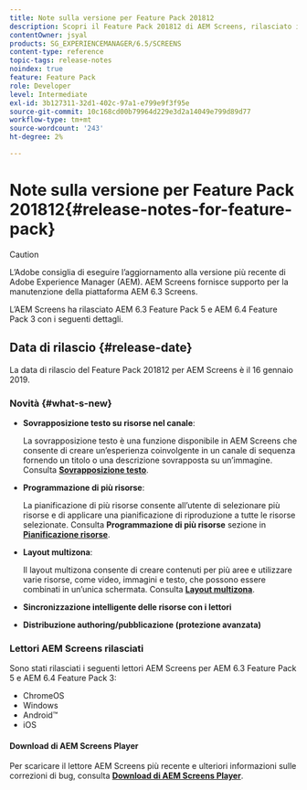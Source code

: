 ```yaml
---
title: Note sulla versione per Feature Pack 201812
description: Scopri il Feature Pack 201812 di AEM Screens, rilasciato il 16 gennaio 2019.
contentOwner: jsyal
products: SG_EXPERIENCEMANAGER/6.5/SCREENS
content-type: reference
topic-tags: release-notes
noindex: true
feature: Feature Pack
role: Developer
level: Intermediate
exl-id: 3b127311-32d1-402c-97a1-e799e9f3f95e
source-git-commit: 10c168cd00b79964d229e3d2a14049e799d89d77
workflow-type: tm+mt
source-wordcount: '243'
ht-degree: 2%

---
```


# Note sulla versione per Feature Pack 201812{#release-notes-for-feature-pack}

>[!CAUTION]
>
>L’Adobe consiglia di eseguire l’aggiornamento alla versione più recente di Adobe Experience Manager (AEM). AEM Screens fornisce supporto per la manutenzione della piattaforma AEM 6.3 Screens.

L’AEM Screens ha rilasciato AEM 6.3 Feature Pack 5 e AEM 6.4 Feature Pack 3 con i seguenti dettagli.

## Data di rilascio {#release-date}

La data di rilascio del Feature Pack 201812 per AEM Screens è il 16 gennaio 2019.

### Novità {#what-s-new}

* **Sovrapposizione testo su risorse nel canale**:

  La sovrapposizione testo è una funzione disponibile in AEM Screens che consente di creare un’esperienza coinvolgente in un canale di sequenza fornendo un titolo o una descrizione sovrapposta su un’immagine. Consulta [**Sovrapposizione testo**](text-overlay.md).

* **Programmazione di più risorse**:

  La pianificazione di più risorse consente all’utente di selezionare più risorse e di applicare una pianificazione di riproduzione a tutte le risorse selezionate. Consulta **Programmazione di più risorse** sezione in **[Pianificazione risorse](asset-level-scheduling.md)**.

* **Layout multizona**:

  Il layout multizona consente di creare contenuti per più aree e utilizzare varie risorse, come video, immagini e testo, che possono essere combinati in un’unica schermata. Consulta **[Layout multizona](multi-zone-layout-aem-screens.md)**.

* **Sincronizzazione intelligente delle risorse con i lettori**
* **Distribuzione authoring/pubblicazione (protezione avanzata)**

### Lettori AEM Screens rilasciati

Sono stati rilasciati i seguenti lettori AEM Screens per AEM 6.3 Feature Pack 5 e AEM 6.4 Feature Pack 3:

* ChromeOS
* Windows
* Android™
* iOS

#### Download di AEM Screens Player

Per scaricare il lettore AEM Screens più recente e ulteriori informazioni sulle correzioni di bug, consulta [**Download di AEM Screens Player**](https://download.macromedia.com/screens/).
